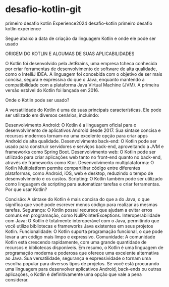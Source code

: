 # desafio-kotlin-git
primeiro desafio kotlin Experience2024
desafio-kotlin
primeiro desafio kotlin experience

Segue abaixo a data de criação da linguagem Kotlin e onde ele pode ser usado

ORIGEM DO KOTLIN E ALGUMAS DE SUAS APLICABILIDADES

O Kotlin foi desenvolvido pela JetBrains, uma empresa tcheca conhecida por criar ferramentas de desenvolvimento de software de alta qualidade, como o IntelliJ IDEA. A linguagem foi concebida com o objetivo de ser mais concisa, segura e expressiva do que o Java, enquanto mantendo a compatibilidade com a plataforma Java Virtual Machine (JVM). A primeira versão estável do Kotlin foi lançada em 2016.

Onde o Kotlin pode ser usado?

A versatilidade do Kotlin é uma de suas principais características. Ele pode ser utilizado em diversos cenários, incluindo:

Desenvolvimento Android: O Kotlin é a linguagem oficial para o desenvolvimento de aplicativos Android desde 2017. Sua sintaxe concisa e recursos modernos tornam-no uma excelente opção para criar apps Android de alta qualidade. Desenvolvimento back-end: O Kotlin pode ser usado para construir servidores e serviços back-end, aproveitando a JVM e frameworks como Spring Boot. Desenvolvimento web: O Kotlin pode ser utilizado para criar aplicações web tanto no front-end quanto no back-end, através de frameworks como Ktor. Desenvolvimento multiplataforma: O Kotlin Multiplatform permite compartilhar código entre diferentes plataformas, como Android, iOS, web e desktop, reduzindo o tempo de desenvolvimento e os custos. Scripting: O Kotlin também pode ser utilizado como linguagem de scripting para automatizar tarefas e criar ferramentas. Por que usar Kotlin?

Concisão: A sintaxe do Kotlin é mais concisa do que a do Java, o que significa que você pode escrever menos código para realizar as mesmas tarefas. Segurança: O Kotlin possui recursos que ajudam a evitar erros comuns em programação, como NullPointerExceptions. Interoperabilidade com Java: O Kotlin é totalmente interoperável com o Java, permitindo que você utilize bibliotecas e frameworks Java existentes em seus projetos Kotlin. Funcionalidade: O Kotlin suporta programação funcional, o que pode levar a um código mais limpo e expressivo. Comunidade: A comunidade Kotlin está crescendo rapidamente, com uma grande quantidade de recursos e bibliotecas disponíveis. Em resumo, o Kotlin é uma linguagem de programação moderna e poderosa que oferece uma excelente alternativa ao Java. Sua versatilidade, segurança e expressividade o tornam uma escolha popular para diversos tipos de projetos. Se você está procurando uma linguagem para desenvolver aplicativos Android, back-ends ou outras aplicações, o Kotlin é definitivamente uma opção que vale a pena considerar.
